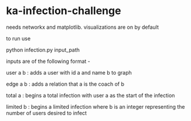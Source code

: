 # ka-infection-challenge

needs networkx and matplotlib.  visualizations are on by default

to run use

python infection.py input_path

inputs are of the following format - 

user a b : adds a user with id a and name b to graph

edge a b : adds a relation that a is the coach of b

total a : begins a total infection with user a as the start of the infection

limited b : begins a limited infection where b is an integer representing the number of users desired to infect